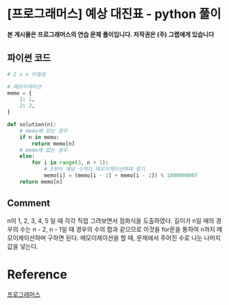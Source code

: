 


# [프로그래머스] 예상 대진표 - python 풀이

**본 게시물은 프로그래머스의 연습 문제 풀이입니다. 저작권은 (주) 그랩에게 있습니다**

## 파이썬 코드

```python
# 2 x n 타일링

# 메모이제이션
memo = {
    1: 1,
    2: 2,
}

def solution(n):
    # memo에 있는 경우
    if n in memo:
        return memo[n]
    # memo에 없는 경우
    else:
        for i in range(3, n + 1):
            # 3부터 해당 수까지 메모이제이션하여 찾기
            memo[i] = (memo[i - 1] + memo[i - 2]) % 1000000007
    return memo[n]
```



## Comment

n이 1, 2, 3, 4, 5 일 때 각각 직접 그려보면서 점화식을 도출하였다. 길이가 n일 때의 경우의 수는 n - 2, n - 1일 때 경우의 수의 합과 같으므로 이것을 for문을 통하여 n까지 메모이제이션하며 구하면 된다. 메모이제이션을 할 때, 문제에서 주어진 수로 나눈 나머지 값을 넣는다.

# Reference

[프로그래머스](https://programmers.co.kr)